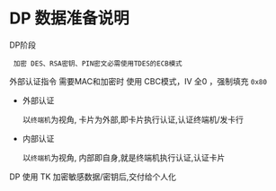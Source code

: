 # DP 数据准备说明

DP阶段

```text
 加密 DES、RSA密钥、PIN密文必需使用TDES的ECB模式
```

外部认证指令 需要MAC和加密时 使用 CBC模式，IV 全0 ，强制填充 `0x80`

* 外部认证

  以`终端机`为视角, 卡片为外部,即卡片执行认证,认证终端机/发卡行

* 内部认证

  以`终端机`为视角, 内部即自身,就是终端机执行认证,认证卡片

DP 使用 TK 加密敏感数据/密钥后,交付给个人化



